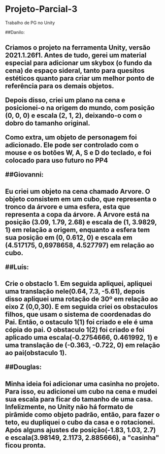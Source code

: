 # Projeto-Parcial-3
Trabalho de PG no Unity

##Danilo:<h2>
Criamos o projeto na ferramenta Unity, versão 2021.1.26f1. Antes de tudo, gerei um material especial para adicionar um skybox (o fundo da cena) de espaço sideral, tanto para quesitos estéticos quanto para criar um melhor ponto de referência para os demais objetos.

Depois disso, criei um plano na cena e posicionei-o na origem do mundo, com posição (0, 0, 0) e escala (2, 1, 2), deixando-o com o dobro do tamanho original. 

Como extra, um objeto de personagem foi adicionado. Ele pode ser controlado com o mouse e os botões W, A, S e D do teclado, e foi colocado para uso futuro no PP4


##Giovanni:<h2>
Eu criei um objeto na cena chamado Arvore. O objeto consistem em um cubo, que representa o tronco da árvore e uma esfera, esta que representa a copa da árvore. A Arvore está na posição (3.09, 1.79, 2.68) e  escala de (1, 3.9829, 1) em relação a origem, enquanto a esfera tem sua posição em (0, 0.612, 0) e escala em (4.517175, 0,6978658, 4.527797) em relação ao cubo.

##Luís:<h2>
Crie o obstaclo 1.
Em seguida apliquei, apliquei uma translação nele(0.64, 7.3, -5.61), depois disso apliquei uma rotação de 30º em relação ao eixo Z (0,0,30).
E em seguida criei os obstaculos filhos, que usam o sistema de coordenadas do Pai. Então, o ostaculo 1(1) foi criado e ele é uma cópia do pai.
O obstaculo 1(2) foi criado e foi aplicado uma escala(-0.2754666, 0.461992, 1) e uma translação de (-0.363, -0.722, 0) em relação ao pai(obstaculo 1).

##Douglas:<h2>
Minha ideia foi adicionar uma casinha no projeto. Para isso, eu adicionei um cubo na cena e mudei sua escala para ficar do tamanho de uma casa. Infelizmente, no Unity não há formato de pirâmide como objeto padrão, então, para fazer o teto, eu dupliquei o cubo da casa e o rotacionei. Após alguns ajustes de posição(-1.83, 1.03, 2.7) e escala(3.98149, 2.1173, 2.885666), a "casinha" ficou pronta.